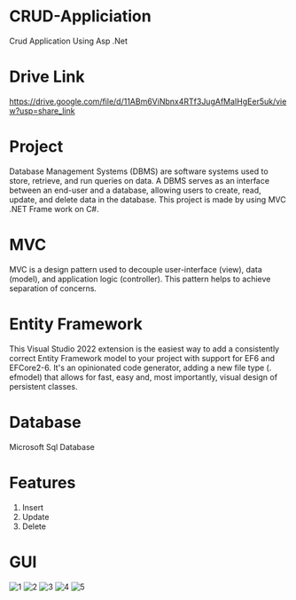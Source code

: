 # CRUD-Appliciation
Crud Application Using Asp .Net

# Drive Link
https://drive.google.com/file/d/11ABm6ViNbnx4RTf3JugAfMaIHgEer5uk/view?usp=share_link

# Project

Database Management Systems (DBMS) are software systems used to store, retrieve, and run queries on data. A DBMS serves as an interface between an end-user and a database, allowing users to create, read, update, and delete data in the database. This project is made by using MVC .NET Frame work on C#.

# MVC
MVC is a design pattern used to decouple user-interface (view), data (model), and application logic (controller). This pattern helps to achieve separation of concerns.

# Entity Framework
This Visual Studio 2022 extension is the easiest way to add a consistently correct Entity Framework model to your project with support for EF6 and EFCore2-6. It's an opinionated code generator, adding a new file type (. efmodel) that allows for fast, easy and, most importantly, visual design of persistent classes.

# Database
Microsoft Sql Database

# Features
1. Insert
2. Update
3. Delete

# GUI
![1](https://user-images.githubusercontent.com/73800301/226446347-0a91b6cc-2921-408b-a3f6-63d32b411460.PNG)
![2](https://user-images.githubusercontent.com/73800301/226446357-960c017c-c665-4659-a8c5-47023417f17c.PNG)
![3](https://user-images.githubusercontent.com/73800301/226446363-cfc18910-681b-4c7a-b2a4-10c4e4490f0d.PNG)
![4](https://user-images.githubusercontent.com/73800301/226446366-1bf61515-8395-4ea8-9c51-13c37fb1c265.PNG)
![5](https://user-images.githubusercontent.com/73800301/226446369-bde79fa5-1533-4124-a20b-a16c9f3c54ed.PNG)



